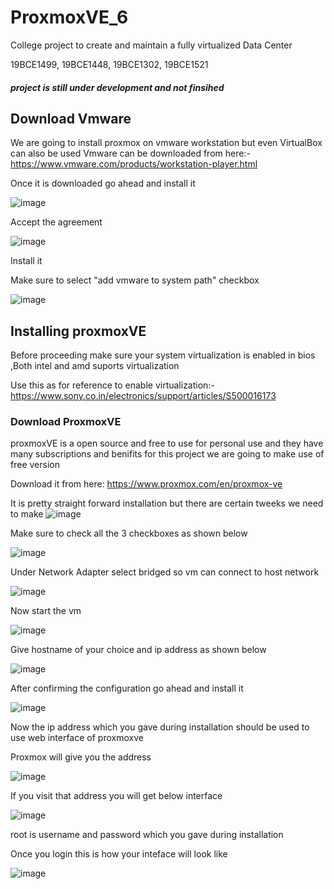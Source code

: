 # ProxmoxVE_6
College project to create and maintain a fully virtualized Data Center 

19BCE1499,
19BCE1448,
19BCE1302,
19BCE1521

##### project is still under development and not finsihed

## Download Vmware 
We are going to install proxmox on vmware workstation but even VirtualBox can also be used
Vmware can be downloaded from here:- https://www.vmware.com/products/workstation-player.html

Once it is downloaded go ahead and install it

![image](https://user-images.githubusercontent.com/76242298/134470980-40ebc1a4-57a2-4201-8c1b-6298387a0149.png)

Accept the agreement

![image](https://user-images.githubusercontent.com/76242298/134471178-4226b213-c5c8-4712-abb9-74e68a3aac84.png)

 Install it
 
 Make sure to select "add vmware to system path" checkbox
 
![image](https://user-images.githubusercontent.com/76242298/134471229-5c4ce1d1-3183-4131-a1a9-a461bb6f2f10.png)

## Installing proxmoxVE

Before proceeding make sure your system virtualization is enabled in bios ,Both intel and amd suports virtualization

Use this as for reference to enable virtualization:- https://www.sony.co.in/electronics/support/articles/S500016173

### Download ProxmoxVE

proxmoxVE is a open source and free to use for personal use and they have many subscriptions and benifits for this project we are going to make use of free version

Download it from here:
https://www.proxmox.com/en/proxmox-ve

It is pretty straight forward installation but there are certain tweeks we need to make
![image](https://user-images.githubusercontent.com/76242298/136316987-72bda7e2-f888-40f3-94fa-656b705db814.png)

Make sure to check all the 3 checkboxes as shown below

![image](https://user-images.githubusercontent.com/76242298/136317223-625cd7f1-7ca2-4f26-8d1f-8b202b2048ff.png)

Under Network Adapter select bridged so vm can connect to host network

![image](https://user-images.githubusercontent.com/76242298/136317360-98b5b1fb-cfee-4788-a163-7b0e047ac576.png)

Now start the vm

![image](https://user-images.githubusercontent.com/76242298/136317533-828aef0f-e1fa-42f1-b044-fe0ca6dd8ae9.png)

Give hostname of your choice and ip address as shown below

![image](https://user-images.githubusercontent.com/76242298/136317780-8c5e00a9-e909-482f-83eb-92060b309626.png)

After confirming the configuration go ahead and install it

![image](https://user-images.githubusercontent.com/76242298/136317941-7323ae85-56f7-4dc8-89dc-9f40b720c1e9.png)

Now the ip address which you gave during installation should be used to use web interface of proxmoxve

Proxmox will give you the address

![image](https://user-images.githubusercontent.com/76242298/136337319-31f10f10-2475-4155-a6d0-51e6e01f04b5.png)

If you visit that address you will get below interface

![image](https://user-images.githubusercontent.com/76242298/136337406-63de4427-8d5c-4bf2-976e-a2ace1da8282.png)

root is username and password which you gave during installation

Once you login this is how your inteface will look like

![image](https://user-images.githubusercontent.com/76242298/136337541-d14c91bd-21af-4591-bfe4-43da61691f8e.png)






